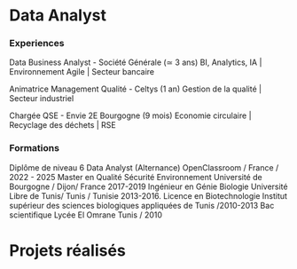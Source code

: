 # Data Analyst 

### Experiences
Data Business Analyst - Société Générale (≃ 3 ans)
BI, Analytics, IA | Environnement Agile | Secteur bancaire

Animatrice Management Qualité - Celtys (1 an)
Gestion de la qualité | Secteur industriel

Chargée QSE - Envie 2E Bourgogne (9 mois)
Economie circulaire | Recyclage des déchets  | RSE

### Formations
Diplôme de niveau 6 Data Analyst (Alternance)
OpenClassroom / France / 2022 - 2025
Master en Qualité Sécurité Environnement
Université de Bourgogne / Dijon/ France 2017-2019
Ingénieur en Génie Biologie
Université Libre de Tunis/ Tunis / Tunisie 2013-2016.
Licence en Biotechnologie
Institut supérieur des sciences biologiques appliquées de Tunis /2010-2013
Bac scientifique 
Lycée El Omrane Tunis / 2010

# Projets réalisés

